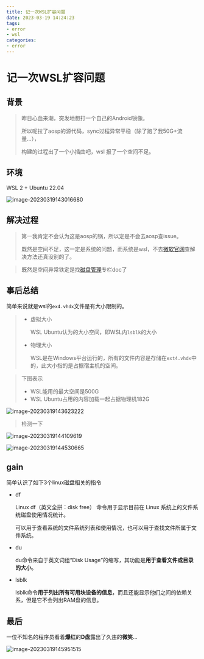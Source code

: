 ```yaml
---
title: 记一次WSL扩容问题
date: 2023-03-19 14:24:23
tags:
- error
- wsl
categories:
- error
---
```




# 记一次WSL扩容问题



## 背景

> 昨日心血来潮，突发地想打一个自己的Android镜像。
>
> 所以呢拉了aosp的源代码，sync过程异常平稳（除了跑了我50G+流量...），
>
> 构建的过程出了一个小插曲吧，wsl 报了一个空间不足。





## 环境



WSL 2 + Ubuntu 22.04

![image-20230319143016680](https://typora-blog-picture.oss-cn-chengdu.aliyuncs.com/blog/image-20230319143016680.png)



## 解决过程



> 第一我肯定不会认为这是aosp的锅，所以定是不会去aosp查issue。
>
> 既然是空间不足，这一定是系统的问题，而系统是wsl，不去[微软官网](https://learn.microsoft.com/zh-cn/windows/wsl)查解决方法还真没别的了。



> 既然是空间异常铁定是找[磁盘管理](https://learn.microsoft.com/zh-cn/windows/wsl/disk-space)专栏doc了





## 事后总结



简单来说就是wsl的`ex4.vhdx`文件是有大小限制的。

> - 虚拟大小
>
>   WSL Ubuntu认为的大小空间，即WSL内`lsblk`的大小
>
> - 物理大小
>
>   WSL是在Windows平台运行的，所有的文件内容是存储在`ext4.vhdx`中的，此大小指的是占据宿主机的空间。

> 下图表示
>
> - WSL能用的最大空间是500G
> - WSL Ubuntu占用的内容加载一起占据物理机182G

![image-20230319143623222](https://typora-blog-picture.oss-cn-chengdu.aliyuncs.com/blog/image-20230319143623222.png)



> 检测一下

![image-20230319144109619](https://typora-blog-picture.oss-cn-chengdu.aliyuncs.com/blog/image-20230319144109619.png)



![image-20230319144530665](https://typora-blog-picture.oss-cn-chengdu.aliyuncs.com/blog/image-20230319144530665.png)





## gain



简单认识了如下3个linux磁盘相关的指令

- df

  Linux df（英文全拼：disk free） 命令用于显示目前在 Linux 系统上的文件系统磁盘使用情况统计。

  可以用于查看系统的文件系统列表和使用情况，也可以用于查找文件所属于文件系统。

- du

  du命令来自于英文词组“Disk Usage”的缩写，其功能是**用于查看文件或目录的大小**。

- lsblk

  lsblk命令**用于列出所有可用块设备的信息**，而且还能显示他们之间的依赖关系，但是它不会列出RAM盘的信息。



## 最后



一位不知名的程序员看着**爆红**的**D盘**露出了久违的**微笑**...



![image-20230319145951515](https://typora-blog-picture.oss-cn-chengdu.aliyuncs.com/blog/image-20230319145951515.png)
